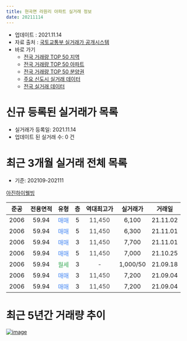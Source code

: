 ```yaml
---
title: 현곡면 라원리 아파트 실거래 정보
date: 20211114
---
```


* 업데이트 : 2021.11.14
* 자료 출처 : [국토교통부 실거래가 공개시스템](http://rt.molit.go.kr)
* 바로 가기
    * [전국 거래량 TOP 50 지역](https://apt-info.github.io/apt-trade-info/tr)
    * [전국 거래량 TOP 50 아파트](https://apt-info.github.io/apt-trade-info/ta)
    * [전국 거래량 TOP 50 분양권](https://apt-info.github.io/apt-trade-info/tb)
    * [주요 신도시 실거래 데이터](https://apt-info.github.io/apt-trade-info/newtown)
    * [전국 실거래 데이터](https://apt-info.github.io/apt-trade-info/all)



<script async src="https://pagead2.googlesyndication.com/pagead/js/adsbygoogle.js"></script>
<!-- 기본광고 -->
<ins class="adsbygoogle"
     style="display:block"
     data-ad-client="ca-pub-1142216861245946"
     data-ad-slot="4805727019"
     data-ad-format="auto"
     data-full-width-responsive="true"></ins>
<script>
     (adsbygoogle = window.adsbygoogle || []).push({});
</script>


# 신규 등록된 실거래가 목록

* 실거래가 등록일: 2021.11.14
* 업데이트 된 실거래 수: 0 건




<script async src="https://pagead2.googlesyndication.com/pagead/js/adsbygoogle.js"></script>
<!-- 기본광고 -->
<ins class="adsbygoogle"
     style="display:block"
     data-ad-client="ca-pub-1142216861245946"
     data-ad-slot="4805727019"
     data-ad-format="auto"
     data-full-width-responsive="true"></ins>
<script>
     (adsbygoogle = window.adsbygoogle || []).push({});
</script>


# 최근 3개월 실거래 전체 목록
* 기준: 202109-202111


[아진하이웰빙](https://search.naver.com/search.naver?query=%EC%95%84%EC%A7%84%ED%95%98%EC%9D%B4%EC%9B%B0%EB%B9%99)

|준공|전용면적|유형|층|역대최고가|실거래가|거래일|
|:---:|:---:|:---:|:---:|:---:|:---:|:---:|
|2006|59.94|<span style="color:#4285F3">매매</span>|5|<span style="color:#444444">11,450</span>|6,100|21.11.02|
|2006|59.94|<span style="color:#4285F3">매매</span>|5|<span style="color:#444444">11,450</span>|6,300|21.11.01|
|2006|59.94|<span style="color:#4285F3">매매</span>|3|<span style="color:#444444">11,450</span>|7,700|21.11.01|
|2006|59.94|<span style="color:#4285F3">매매</span>|5|<span style="color:#444444">11,450</span>|7,000|21.10.25|
|2006|59.94|<span style="color:#34A853">월세</span>|3|<span style="color:#444444">-</span>|1,000/50|21.09.18|
|2006|59.94|<span style="color:#4285F3">매매</span>|3|<span style="color:#444444">11,450</span>|7,200|21.09.04|
|2006|59.94|<span style="color:#4285F3">매매</span>|3|<span style="color:#444444">11,450</span>|7,200|21.09.04|



<script async src="https://pagead2.googlesyndication.com/pagead/js/adsbygoogle.js"></script>
<!-- 기본광고 -->
<ins class="adsbygoogle"
     style="display:block"
     data-ad-client="ca-pub-1142216861245946"
     data-ad-slot="4805727019"
     data-ad-format="auto"
     data-full-width-responsive="true"></ins>
<script>
     (adsbygoogle = window.adsbygoogle || []).push({});
</script>


# 최근 5년간 거래량 추이


<div style="width:100%;">
    <canvas id="deal_progress" height="200"></canvas>
</div>

<script>
new Chart(document.getElementById("deal_progress"), {
    type: 'line',
    data: {
        labels: ['16.01','16.02','16.03','16.04','16.05','16.07','16.08','16.09','16.10','16.11','17.02','17.03','17.04','17.05','17.07','17.08','17.09','17.10','17.11','17.12','18.01','18.02','18.03','18.04','18.05','18.06','18.07','18.08','18.09','18.10','19.01','19.04','19.06','19.07','19.08','19.09','20.02','20.03','20.04','20.05','20.06','20.07','20.08','20.09','20.10','20.11','20.12','21.01','21.03','21.04','21.05','21.06','21.07','21.08','21.09','21.10','21.11'],
        datasets: [{
            label: '매매/분양권',
            data: [1,1,2,2,3,1,1,0,4,3,1,1,2,2,1,0,0,2,2,1,0,1,1,1,1,1,1,1,1,0,2,0,0,1,0,0,1,1,1,1,1,2,0,2,2,2,2,2,2,1,2,1,2,0,2,1,3],
            borderColor: "rgba(66, 133, 243, 1)",
            backgroundColor: "rgba(66, 133, 243, 0.05)",
            borderWidth: 1,
            pointRadius: 0,
            fill: false,
            lineTension: 0
        },{
            label: '전/월세',
            data: [0,1,0,0,0,1,0,1,0,0,1,1,0,0,2,1,1,0,1,0,1,0,2,0,1,0,0,0,0,1,1,1,1,2,1,2,1,0,4,1,0,0,1,2,1,0,0,0,0,1,1,1,1,1,1,0,0],
            borderColor: "rgba(255, 90, 0, 1)",
            backgroundColor: "rgba(255, 90, 0, 0.05)",
            borderWidth: 1,
            pointRadius: 0,
            fill: false,
            lineTension: 0
        },{
            label: '합계',
            data: [1,2,2,2,3,2,1,1,4,3,2,2,2,2,3,1,1,2,3,1,1,1,3,1,2,1,1,1,1,1,3,1,1,3,1,2,2,1,5,2,1,2,1,4,3,2,2,2,2,2,3,2,3,1,3,1,3],
            borderColor: "rgba(0, 0, 0, 1)",
            backgroundColor: "rgba(0, 0, 0, 0.03)",
            borderWidth: 0.1,
            pointRadius: 0,
            fill: true,
            lineTension: 0
        }
        ]
    },
    options: {
        responsive: true,
        title: {
            display: false
        },
        tooltips: {
            mode: 'index',
            intersect: false
        },
        hover: {
            mode: 'nearest',
            intersect: true
        },
        scales: {
            xAxes: [{
                display: true,
                scaleLabel: {
                    display: true,
                    labelString: '년/월'
                }
            }],
            yAxes: [{
                display: true,
                ticks: {
                    suggestedMin: 0,
                },
                scaleLabel: {
                    display: true,
                    labelString: '실거래 수'
                }
            }]
        }
    }
});

</script>


[![image](https://apt-info.github.io/images/2020-01-03-apt-trade-info/1024x500.png)](https://play.google.com/store/apps/details?id=com.aptinfo.apttradeinfo)

